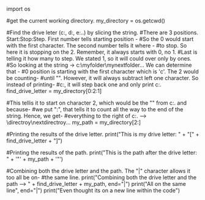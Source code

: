 import os

#get the current working directory.
my_directory = os.getcwd()

#Find the drive leter (c:, d:, e:..) by slicing the string.
#There are 3 positions. Start:Stop:Step. First number tells starting position -
#So the 0 would start with the first character. The second number tells it where -
#to stop. So here it is stopping on the 2. Remember, it always starts with 0, no 1.
#Last is telling it how many to step. We stated 1, so it will could over only by ones.
#So looking at the string -> c:\myfolder\mynextfolder... We can determine that -
#0 position is starting with the first character which is 'c'. The 2 would be counting-
#until "\". However, it will always subtract left one character. So instead of printing-
#c:\, it will step back one and only print c:.
find_drive_letter = my_directory[0:2:1]

#This tellis it to start on character 2, which would be the "\" from c:\. and because-
#we put ":", that tells it to count all the way to the end of the string. Hence, we get-
#everything to the right of c:. --> \directroy\nextdirectroy\...
my_path = my_directory[2:]



#Printing the results of the drive letter.
print("This is my drive letter: " + "[" + find_drive_letter + "]")

#Printing the results of the path.
print("This is the path after the drive letter: " + '"' + my_path + '"')

#Combining both the drive letter and the path. The "|" character allows it too all be on-
#the same line.
print("Combining both the drive letter and the path --> " + find_drive_letter + my_path, end="|")
print("All on the same line", end="|")
print("Even thought its on a new line within the code")
